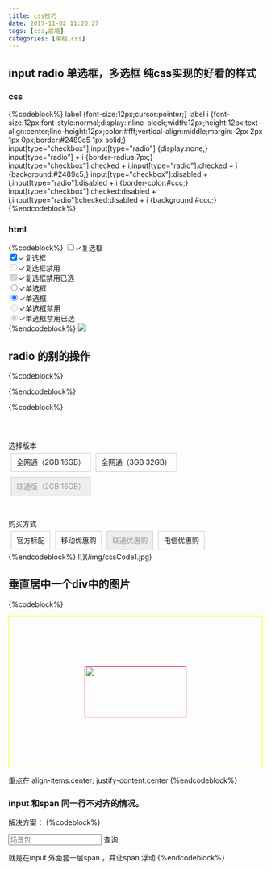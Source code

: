 ```yaml
---
title: css技巧
date: 2017-11-02 11:20:27
tags: [css,前端]
categories: [编程,css]
---
```


## input radio   单选框，多选框 纯css实现的好看的样式

### css
{%codeblock%}
label {font-size:12px;cursor:pointer;}
label i {font-size:12px;font-style:normal;display:inline-block;width:12px;height:12px;text-align:center;line-height:12px;color:#fff;vertical-align:middle;margin:-2px 2px 1px 0px;border:#2489c5 1px solid;}
input[type="checkbox"],input[type="radio"] {display:none;}
input[type="radio"] + i {border-radius:7px;}
input[type="checkbox"]:checked + i,input[type="radio"]:checked + i {background:#2489c5;}
input[type="checkbox"]:disabled + i,input[type="radio"]:disabled + i {border-color:#ccc;}
input[type="checkbox"]:checked:disabled + i,input[type="radio"]:checked:disabled + i {background:#ccc;}
{%endcodeblock%}

### html
{%codeblock%}
<label><input type="checkbox"><i>✓</i>复选框</label><br>
<label><input type="checkbox" checked><i>✓</i>复选框</label><br>
<label><input type="checkbox" disabled><i>✓</i>复选框禁用</label><br>
<label><input type="checkbox" disabled checked><i>✓</i>复选框禁用已选</label><br>
<label><input type="radio" name="abc"><i>✓</i>单选框</label><br>
<label><input type="radio" name="abc" checked><i>✓</i>单选框</label><br>
<label><input type="radio" name="abc" disabled><i>✓</i>单选框禁用</label><br>
<label><input type="radio" name="def" disabled checked><i>✓</i>单选框禁用已选</label><br>
{%endcodeblock%}
![](/img/cssRadio.jpg)


## radio 的别的操作
{%codeblock%}
<style>
		
		.goods-info {
		  margin-top: 50px;
		  margin-bottom: 50px;
		}
		.goods-info .tag-label {
		  padding-top: 7px;
		}
		.goods-info .goods-tags {
		  margin-top: 2rem;
		}

		.tags-select {
		  font-size: 0;
		}
		.tags-select > .tag-select {
		  display: inline-block;
		  font-size: 14px;
		  margin: 5px;
		  position: relative;
		  font-weight: normal;
		}
		.tags-select > .tag-select .name {
		  display: block;
		  line-height: 20px;
		  padding: 8px 10px;
		  border: 1px solid #ccc;
		  cursor: pointer;
		}
		.tags-select > .tag-select input[type="radio"] {
		  position: absolute;
		  opacity: 0;
		  z-index: -1;
		}
		.tags-select > .tag-select input[type="radio"]:checked + .name {
		  border-color: #e3393c;
		}
		.tags-select > .tag-select input[type="radio"]:disabled + .name {
		  background: #eee;
		  color: #999;
		  cursor: not-allowed;
		}

	</style>
{%endcodeblock%}

{%codeblock%}
<div class="container goods-info">
  <div class="row goods-tags">
    <div class="col-md-2 tag-label">选择版本</div> 
    <div class="col-md-10">
      <div class="tags-select">
        <label class="tag-select">
          <input type="radio" name="version" value="1">
          <span class="name">全网通（2GB 16GB）</span>  
        </label>
        <label class="tag-select">
          <input type="radio" name="version" value="2">
          <span class="name">全网通（3GB 32GB）</span>  
        </label>  
        <label class="tag-select">
          <input type="radio" name="version" value="3" disabled>
          <span class="name">联通版（2GB 16GB）</span>  
        </label>  
      </div>  
    </div> 
  </div>
  <div class="row goods-tags">
    <div class="col-md-2 tag-label">购买方式</div> 
    <div class="col-md-10">
      <div class="tags-select">
        <label class="tag-select">
          <input type="radio" name="bye-type" value="1">
          <span class="name">官方标配</span>  
        </label>
        <label class="tag-select">
          <input type="radio" name="bye-type" value="2">
          <span class="name">移动优惠购</span>  
        </label>  
        <label class="tag-select">
          <input type="radio" name="bye-type" value="3" disabled>
          <span class="name">联通优惠购</span>  
        </label>  
        <label class="tag-select">
          <input type="radio" name="bye-type" value="4">
          <span class="name">电信优惠购</span>  
        </label>  
      </div>  
    </div> 
  </div>  
{%endcodeblock%}
![](/img/cssCode1.jpg)

## 垂直居中一个div中的图片
{%codeblock%}
<style>
		.vertical-container{
			height: 300px;
			display: flex;
			align-items: center;
			justify-content: center;
			border:1px solid yellow;
		}
		.vertical-container img{
			width:200px;
			height: 100px;
			border:1px solid red;
		}
	</style>

  <div class="vertical-container">
		<img src="">
	</div>

  重点在 align-items:center;
        justify-content:center
{%endcodeblock%}


### input 和span 同一行不对齐的情况。

解决方案：
{%codeblock%}
<div class="coverSearch">
  <span class="fl"><input type="text" class="searchSceneP" placeholder="场景包"></span>
  <span class="ScenePbtn btn-warning cursor"style="margin-left:0">查询</span>
</div>

就是在input 外面套一层span ，并让span 浮动
{%endcodeblock%}